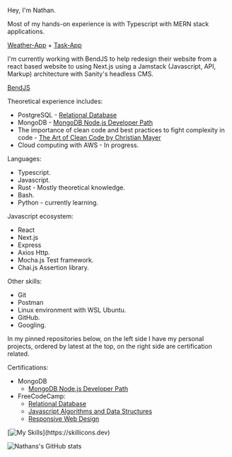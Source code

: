 Hey, I'm Nathan. 

Most of my hands-on experience is with Typescript with MERN stack applications. 

[Weather-App](https://github.com/nslee333/Weather-App) +
[Task-App](https://github.com/nslee333/Task-App)

I'm currently working with BendJS to help redesign their website from a react based website to using Next.js using a Jamstack (Javascript, API, Markup) architecture with Sanity's headless CMS. 

[BendJS](https://github.com/BendJS/simple-website/tree/nextjs)

Theoretical experience includes:
- PostgreSQL - [Relational Database](https://www.freecodecamp.org/certification/nslee333/relational-database-v8)
- MongoDB - [MongoDB Node.js Developer Path](https://learn.mongodb.com/c/pxiuuIfSS1-3V-KKy9wzRg)
- The importance of clean code and best practices to fight complexity in code - [The Art of Clean Code by Christian Mayer](https://www.amazon.com/Art-Clean-Code-Practices-Complexity/dp/1718502184/ref=sr_1_1?keywords=the+art+of+clean+code&s=books&sr=1-1)
- Cloud computing with AWS - In progress.

Languages:
- Typescript.
- Javascript.
- Rust - Mostly theoretical knowledge.
- Bash.
- Python - currently learning.

Javascript ecosystem:
- React
- Next.js
- Express
- Axios Http.
- Mocha.js Test framework.
- Chai.js Assertion library.

Other skills:
- Git
- Postman
- Linux environment with WSL Ubuntu.
- GitHub.
- Googling.

In my pinned repositories below, on the left side I have my personal projects, ordered by latest at the top, on the right side are certification related.

Certifications: 
- MongoDB
  - [MongoDB Node.js Developer Path](https://learn.mongodb.com/c/pxiuuIfSS1-3V-KKy9wzRg)
- FreeCodeCamp:
  - [Relational Database](https://www.freecodecamp.org/certification/nslee333/relational-database-v8)
  - [Javascript Algorithms and Data Structures](https://www.freecodecamp.org/certification/nslee333/javascript-algorithms-and-data-structures)
  - [Responsive Web Design](https://www.freecodecamp.org/certification/nslee333/responsive-web-design)

[![My Skills](https://skillicons.dev/icons?i=ts,js,express,mongodb,postgres,react,next,rust,bash,solidity,linux,git,nodejs,)](https://skillicons.dev)

![Nathans's GitHub stats](https://github-readme-stats.vercel.app/api?username=nslee333&show_icons=true&theme=chartreuse-dark)
